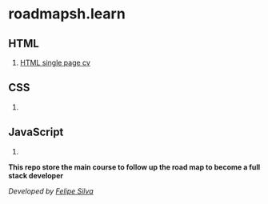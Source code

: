 # roadmapsh.learn

## HTML

1. [HTML single page cv](https://roadmap.sh/projects/single-page-cv)

## CSS

1.

## JavaScript

1.

**This repo store the main course to follow up the road map to become a full stack developer**

_Developed by [Felipe Silva](https://github.com/and3sil4)_
